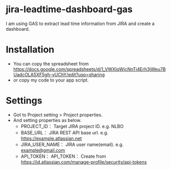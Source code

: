 # jira-leadtime-dashboard-gas
I am using GAS to extract lead time information from JIRA and create a dashboard.

# Installation

* You can copy the spreadsheet from https://docs.google.com/spreadsheets/d/1_VWXIqWjcNnTi4Erh3jWeu7BUadcOLA5XF5gh-yUChY/edit?usp=sharing
* or copy my code to your app script.

# Settings

* Got to Project setting > Project properties.
* And setting properties as below.
  * PROJECT_ID： Target JIRA project ID. e.g. NLBO
  * BASE_URL： JIRA REST API base url. e.g. https://example.atlassian.net
  * JIRA_USER_NAME： JIRA user name(email). e.g. example@gmail.com
  * API_TOKEN： API_TOKEN： Create from https://id.atlassian.com/manage-profile/security/api-tokens
